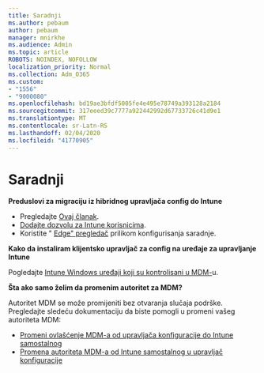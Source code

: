 ```yaml
---
title: Saradnji
ms.author: pebaum
author: pebaum
manager: mnirkhe
ms.audience: Admin
ms.topic: article
ROBOTS: NOINDEX, NOFOLLOW
localization_priority: Normal
ms.collection: Adm_O365
ms.custom:
- "1556"
- "9000080"
ms.openlocfilehash: bd19ae3bfdf5005fe4e495e78749a393128a2184
ms.sourcegitcommit: 317eeed39c7777a922442992d67733726c41d9e1
ms.translationtype: MT
ms.contentlocale: sr-Latn-RS
ms.lasthandoff: 02/04/2020
ms.locfileid: "41770905"
---
```

# <a name="co-management"></a>Saradnji

**Preduslovi za migraciju iz hibridnog upravljača config do Intune**

- Pregledajte [Ovaj članak](https://docs.microsoft.com/configmgr/mdm/deploy-use/migrate-hybridmdm-to-intunesa).
- [Dodajte dozvolu za Intune korisnicima](https://docs.microsoft.com/intune/licenses-assign).
- Koristite " [Edge" pregledač](https://www.microsoft.com/windows/microsoft-edge) prilikom konfigurisanja saradnje.

**Kako da instaliram klijentsko upravljač za config na uređaje za upravljanje Intune**

Pogledajte [Intune Windows uređaji koji su kontrolisani u MDM-](https://docs.microsoft.com/configmgr/core/clients/deploy/deploy-clients-to-windows-computers#bkmk_mdm)u.

**Šta ako samo želim da promenim autoritet za MDM?**

Autoritet MDM se može promijeniti bez otvaranja slučaja podrške. Pregledajte sledeću dokumentaciju da biste pomogli u promeni vašeg autoriteta MDM:

- [Promeni ovlašćenje MDM-a od upravljača konfiguracije do Intune samostalnog](https://docs.microsoft.com/configmgr/mdm/deploy-use/migrate-change-mdm-authority)
- [Promena autoriteta MDM-a od Intune samostalnog u upravljač konfiguracije](https://docs.microsoft.com/configmgr/mdm/deploy-use/change-mdm-authority)
